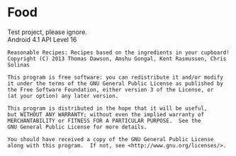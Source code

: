 Food
====
Test project, please ignore. <br />
Android 4.1 API Level 16

	Reasonable Recipes: Recipes based on the ingredients in your cupboard!
	Copyright (C) 2013 Thomas Dawson, Amshu Gongal, Kent Rasmussen, Chris Solinas

	This program is free software: you can redistribute it and/or modify
	it under the terms of the GNU General Public License as published by
	the Free Software Foundation, either version 3 of the License, or
	(at your option) any later version.

	This program is distributed in the hope that it will be useful,
	but WITHOUT ANY WARRANTY; without even the implied warranty of
	MERCHANTABILITY or FITNESS FOR A PARTICULAR PURPOSE.  See the
	GNU General Public License for more details.

	You should have received a copy of the GNU General Public License
	along with this program.  If not, see <http://www.gnu.org/licenses/>.
